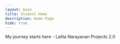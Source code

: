 ```yaml
---
layout: base
title: Student Home 
description: Home Page
hide: true
---
```


My journey starts here - Lalita Narayanan Projects 2.0
 